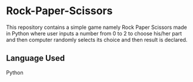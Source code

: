 # Rock-Paper-Scissors
This repository contains a simple game namely Rock Paper Scissors made in Python where user inputs a number from 0 to 2 to choose his/her part and then computer randomly selects its choice and then result is declared.

## Language Used
Python
